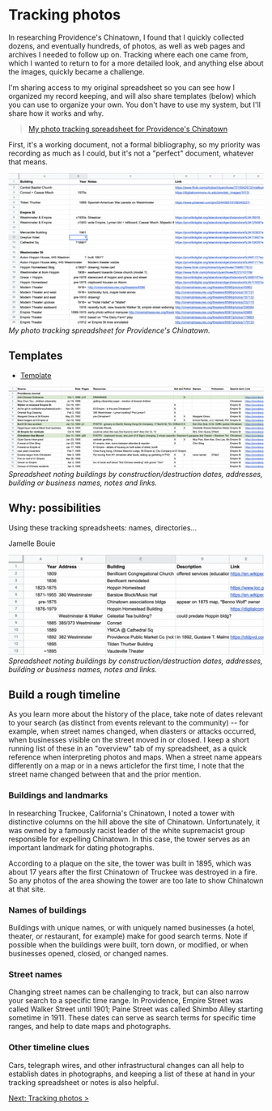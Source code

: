 # Tracking photos

In researching Providence's Chinatown, I found that I quickly collected dozens, and eventually hundreds, of photos, as well as web pages and archives I needed to follow up on. Tracking where each one came from, which I wanted to return to for a more detailed look, and anything else about the images, quickly became a challenge. 

I'm sharing access to my original spreadsheet so you can see how I organized my record keeping, and will also share templates (below) which you can use to organize your own. You don't have to use my system, but I'll share how it works and why. 

> [My photo tracking spreadsheet for Providence's Chinatown](https://docs.google.com/spreadsheets/d/1QN0UFXkYftnWY7G6bLlgcGm2uxCsbUcyRMfKfj_6y90/edit#gid=0)

First, it's a working document, not a formal bibliography, so my priority was recording as much as I could, but it's not a "perfect" document, whatever that means. 

![photo tracking spreadsheet](images/tracking-spreadsheet.png)
_My photo tracking spreadsheet for Providence's Chinatown._



## Templates 


* [Template]()

![](images/tracking-newspapers.png)
_Spreadsheet noting buildings by construction/destruction dates, addresses, building or business names, notes and links._

## Why: possibilities

Using these tracking spreadsheets: names, directories...

Jamelle Bouie

![buildings](images/tracking-buildings.png)
_Spreadsheet noting buildings by construction/destruction dates, addresses, building or business names, notes and links._

## Build a rough timeline

As you learn more about the history of the place, take note of dates relevant to your search (as distinct from events relevant to the community) -- for example, when street names changed, when diasters or attacks occurred, when businesses visible on the street moved in or closed. I keep a short running list of these in an "overview" tab of my spreadsheet, as a quick reference when interpreting photos and maps. When a street name appears differently on a map or in a news articlefor the first time, I note that the street name changed between that and the prior mention.

### Buildings and landmarks

In researching Truckee, California's Chinatown, I noted a tower with distinctive columns on the hill above the site of Chinatown. Unfortunately, it was owned by a famously racist leader of the white supremacist group responsible for expelling Chinatown. In this case, the tower serves as an important landmark for dating photographs. 

According to a plaque on the site, the tower was built in 1895, which was about 17 years after the first Chinatown of Truckee was destroyed in a fire. So any photos of the area showing the tower are too late to show Chinatown at that site. 

### Names of buildings

Buildings with unique names, or with uniquely named businesses (a hotel, theater, or restaurant, for example) make for good search terms. Note if possible when the buildings were built, torn down, or modified, or when businesses opened, closed, or changed names.

### Street names

Changing street names can be challenging to track, but can also narrow your search to a specific time range. In Providence, Empire Street was called Walker Street until 1901; Paine Street was called Shimbo Alley starting sometime in 1911. These dates can serve as search terms for specific time ranges, and help to date maps and photographs.

### Other timeline clues

Cars, telegraph wires, and other infrastructural changes can all help to establish dates in photographs, and keeping a list of these at hand in your tracking spreadsheet or notes is also helpful.

[Next: Tracking photos >](tracking.md)
